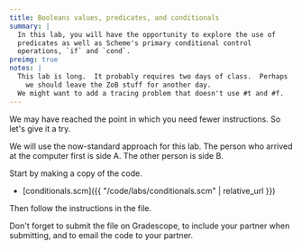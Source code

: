 ```yaml
---
title: Booleans values, predicates, and conditionals
summary: |
  In this lab, you will have the opportunity to explore the use of
  predicates as well as Scheme's primary conditional control
  operations, `if` and `cond`.
preimg: true
notes: |
  This lab is long.  It probably requires two days of class.  Perhaps
    we should leave the ZoB stuff for another day.
  We might want to add a tracing problem that doesn't use #t and #f.
---
```

We may have reached the point in which you need fewer instructions.  So
let's give it a try.

We will use the now-standard approach for this lab.
The person who arrived at the computer first is side A.
The other person is side B.  

Start by making a copy of the code.

* [conditionals.scm]({{ "/code/labs/conditionals.scm" | relative_url }})

Then follow the instructions in the file.

Don't forget to submit the file on Gradescope, to include your partner when submitting, and to email the code to your partner.
